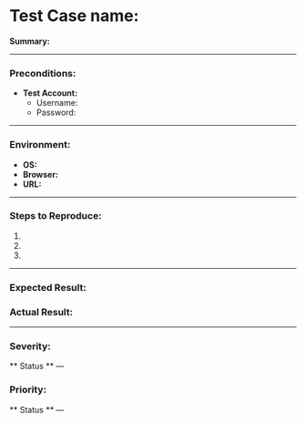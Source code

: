 #  Test Case name:

**Summary:**  


---

###  Preconditions:

- **Test Account:**  
  - Username:  
  - Password: 

---

###  Environment:
- **OS:**
- **Browser:** 
- **URL:** 

---

###  Steps to Reproduce:
1. 
2. 
3. 

---

###  Expected Result:


###  Actual Result:


---

###  Severity:
** Status ** — 

###  Priority:
**  Status  ** — 
